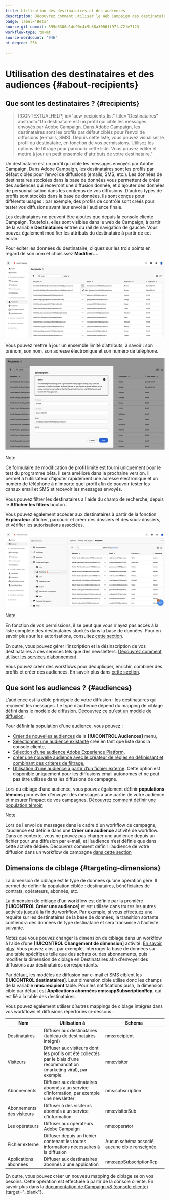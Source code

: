 ```yaml
---
title: Utilisation des destinataires et des audiences
description: Découvrez comment utiliser le Web Campaign des destinataires
badge: label="Beta"
source-git-commit: 899d6306e1de90c4c9b38a30061f97fa72fe7123
workflow-type: tm+mt
source-wordcount: '946'
ht-degree: 25%

---
```



# Utilisation des destinataires et des audiences {#about-recipients}

## Que sont les destinataires ? {#recipients}

>[!CONTEXTUALHELP]
>id="acw_recipients_list"
>title="Destinataires"
>abstract="Un destinataire est un profil qui cible les messages envoyés par Adobe Campaign. Dans Adobe Campaign, les destinataires sont les profils par défaut ciblés pour l’envoi de diffusions (e-mails, SMS). Depuis cette liste, vous pouvez visualiser le profil du destinataire, en fonction de vos permissions. Utilisez les options de filtrage pour parcourir cette liste. Vous pouvez éditer et mettre à jour un petit ensemble d&#39;attributs de votre destinataire."

Un destinataire est un profil qui cible les messages envoyés par Adobe Campaign. Dans Adobe Campaign, les destinataires sont les profils par défaut ciblés pour l’envoi de diffusions (emails, SMS, etc.). Les données de destinataires stockées dans la base de données vous permettent de créer des audiences qui recevront une diffusion donnée, et d&#39;ajouter des données de personnalisation dans les contenus de vos diffusions. D&#39;autres types de profils sont stockés dans la base de données. Ils sont conçus pour différents usages : par exemple, des profils de contrôle sont créés pour tester vos diffusions avant leur envoi à l&#39;audience finale.

Les destinataires ne peuvent être ajoutés que depuis la console cliente Campaign. Toutefois, elles sont visibles dans le web de Campaign, à partir de la variable **Destinataires** entrée du rail de navigation de gauche. Vous pouvez également modifier les attributs du destinataire à partir de cet écran.

Pour éditer les données du destinataire, cliquez sur les trois points en regard de son nom et choisissez **Modifier...**.

![Modification d’un profil de destinataire](assets/recipient-edit.png)

Vous pouvez mettre à jour un ensemble limité d’attributs, à savoir : son prénom, son nom, son adresse électronique et son numéro de téléphone.

![Mettre à jour un profil de destinataire](assets/recipient-update.png)

>[!NOTE]
>
>Ce formulaire de modification de profil limité est fourni uniquement pour le test du programme bêta. Il sera amélioré dans la prochaine version. Il permet à l’utilisateur d’ajouter rapidement une adresse électronique et un numéro de téléphone à n’importe quel profil afin de pouvoir tester les canaux email et SMS et recevoir les messages envoyés.

Vous pouvez filtrer les destinataires à l&#39;aide du champ de recherche, depuis le **Afficher les filtres** bouton .

Vous pouvez également accéder aux destinataires à partir de la fonction **Explorateur** afficher, parcourir et créer des dossiers et des sous-dossiers, et vérifier les autorisations associées.

![Liste des destinataires à partir de la vue Explorateur](assets/recipients-from-explorer.png)

>[!NOTE]
>
>En fonction de vos permissions, il se peut que vous n&#39;ayez pas accès à la liste complète des destinataires stockés dans la base de données. Pour en savoir plus sur les autorisations, consultez [cette section](../get-started/permissions.md).

En outre, vous pouvez gérer l&#39;inscription et la désinscription de vos destinataires à des services tels que des newsletters. [Découvrez comment utiliser les services d’abonnement](manage-services.md)

Vous pouvez créer des workflows pour dédupliquer, enrichir, combiner des profils et créer des audiences. En savoir plus dans [cette section](../workflows/gs-workflows.md).

## Que sont les audiences ? {#audiences}

L’audience est la cible principale de votre diffusion : les destinataires qui reçoivent les messages. Le type d’audience dépend du mapping de ciblage défini dans le modèle de diffusion. [Découvrez ce qu&#39;est un modèle de diffusion](../msg/delivery-template.md).

Pour définir la population d&#39;une audience, vous pouvez :

* [Créer de nouvelles audiences](create-audience.md) de la **[!UICONTROL Audiences]** menu,
* [Sélectionner une audience existante](add-audience.md) créé en tant que liste dans la console cliente,
* [Sélection d’une audience Adobe Experience Platform](aep-audience.md),
* [créer une nouvelle audience avec le créateur de règles en définissant et combinant des critères de filtrage,](segment-builder.md)
* [Utilisation d’une audience à partir d’un fichier externe](file-audience.md). Cette option est disponible uniquement pour les diffusions email autonomes et ne peut pas être utilisée dans les diffusions de campagne.

Lors du ciblage d’une audience, vous pouvez également définir **populations témoins** pour éviter d’envoyer des messages à une partie de votre audience et mesurer l’impact de vos campagnes. [Découvrez comment définir une population témoin](control-group.md)

>[!NOTE]
>
>Lors de l&#39;envoi de messages dans le cadre d&#39;un workflow de campagne, l&#39;audience est définie dans une **Créer une audience** activité de workflow. Dans ce contexte, vous ne pouvez pas charger une audience depuis un fichier pour une diffusion par e-mail, et l’audience n’est définie que dans cette activité dédiée. Découvrez comment définir l’audience de votre diffusion dans un workflow de campagne [dans cette section](../workflows/activities/build-audience.md)

## Dimensions de ciblage {#targeting-dimensions}

La dimension de ciblage est le type de données qu’une opération gère. Il permet de définir la population ciblée : destinataires, bénéficiaires de contrats, opérateurs, abonnés, etc.

La dimension de ciblage d&#39;un workflow est définie par la première **[!UICONTROL Créer une audience]** et est utilisée dans toutes les autres activités jusqu’à la fin du workflow. Par exemple, si vous effectuez une requête sur les destinataires de la base de données, la transition sortante contiendra des données de type destinataire et sera transmise à l&#39;activité suivante.

Notez que vous pouvez changer la dimension de ciblage dans un workflow à l’aide d’une **[!UICONTROL Changement de dimension]** activité. [En savoir plus](../workflows/activities/change-dimension.md). Vous pouvez ainsi, par exemple, interroger la base de données sur une table spécifique telle que des achats ou des abonnements, puis modifier la dimension de ciblage en Destinataires afin d&#39;envoyer des diffusions aux destinataires correspondants.

Par défaut, les modèles de diffusion par e-mail et SMS ciblent les **[!UICONTROL destinataires]**. Leur dimension cible utilise donc les champs de la variable **nms:recipient** table. Pour les notifications push, la dimension cible par défaut est **Applications abonnées nms:appSubscriptionRcp**, qui est lié à la table des destinataires.

Vous pouvez également utiliser d’autres mappings de ciblage intégrés dans vos workflows et diffusions répertoriés ci-dessous :

| Nom | Utilisation à | Schéma |
|---|---|---|
| Destinataires | Diffuser aux destinataires (tableau de destinataires intégré) | nms:recipient |
| Visiteurs | Diffuser aux visiteurs dont les profils ont été collectés par le biais d’une recommandation (marketing viral), par exemple. | mns:visitor |
| Abonnements  | Diffuser aux destinataires abonnés à un service d&#39;information, par exemple une newsletter | nms:subscription |
| Abonnements des visiteurs | Diffuser à des visiteurs abonnés à un service d&#39;information | nms:visitorSub |
| Les opérateurs | Diffuser aux opérateurs Adobe Campaign | nms:operator |
| Fichier externe | Diffuser depuis un fichier contenant les toutes informations nécessaires à la diffusion | Aucun schéma associé, aucune cible renseignée |
| Applications abonnées | Diffuser aux destinataires abonnés à une application | nms:appSubscriptionRcp |

En outre, vous pouvez créer un nouveau mapping de ciblage selon vos besoins. Cette opération est effectuée à partir de la console cliente. En savoir plus dans la [documentation de Campaign v8 (console cliente)](https://experienceleague.adobe.com/docs/campaign/campaign-v8/audience/add-profiles/target-mappings.html#new-mapping){target="_blank"}.
